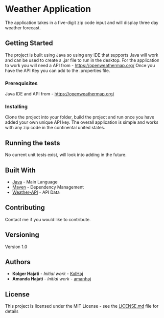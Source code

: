 # Weather Application

The application takes in a five-digit zip code input and will display three day weather forecast.

## Getting Started

The project is built using Java so using any IDE that supports Java will work and can be used to create a .jar file to run in the desktop. For the application to work you will need a API from - https://openweathermap.org/
Once you have the API Key you can add to the .properties file.

### Prerequisites

Java IDE and API from - https://openweathermap.org/

### Installing

Clone the project into your folder, build the project and run once you have added your own unique API key.
The overall application is simple and works with any zip code in the continental united states.

## Running the tests

No current unit tests exist, will look into adding in the future.

## Built With

* [Java](https://www.java.com/en/) - Main Language
* [Maven](https://maven.apache.org/) - Dependency Management
* [Weather-API](https://openweathermap.org/) - API Data

## Contributing

Contact me if you would like to contribute.

## Versioning

Version 1.0

## Authors

* **Kolger Hajati** - *Initial work* - [KolHaj](https://github.com/KolHaj)
* **Amanda Hajati** - *Initial work* - [amanhaj](https://github.com/amanhaj)

## License

This project is licensed under the MIT License - see the [LICENSE.md](LICENSE.md) file for details
